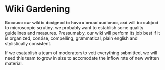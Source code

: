 # Wiki Gardening
Because our wiki is designed to have a broad audience, and will be subject to microscopic scrutiny. we probably want to establish some quality guidelines and measures. Pressumably, our wiki will perform its job best if it is organized, consise, compelling, grammatical, plain english and stylistically consistent.

If we esatablish a team of moderators to vett everything submitted, we will need this team to grow in size to accomodate the inflow rate of new written material. 